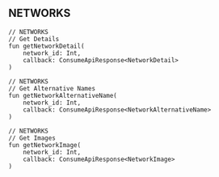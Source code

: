 ## NETWORKS

    // NETWORKS
    // Get Details
    fun getNetworkDetail(
        network_id: Int,
        callback: ConsumeApiResponse<NetworkDetail>
    )

    // NETWORKS
    // Get Alternative Names
    fun getNetworkAlternativeName(
        network_id: Int,
        callback: ConsumeApiResponse<NetworkAlternativeName>
    )

    // NETWORKS
    // Get Images
    fun getNetworkImage(
        network_id: Int,
        callback: ConsumeApiResponse<NetworkImage>
    )

